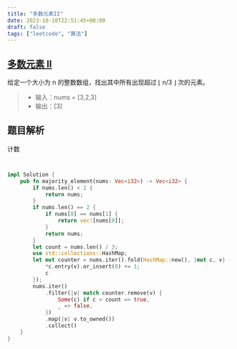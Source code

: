 ```yaml
---
title: "多数元素II"
date: 2023-10-10T22:51:45+08:00
draft: false
tags: ["leetcode", "算法"]
---
```


## [多数元素 II](https://leetcode.cn/problems/majority-element-ii/)

给定一个大小为 n 的整数数组，找出其中所有出现超过 ⌊ n/3 ⌋ 次的元素。

>- 输入：nums = [3,2,3]
>- 输出：[3]


## 题目解析

计数

```rust


impl Solution {
    pub fn majority_element(nums: Vec<i32>) -> Vec<i32> {
        if nums.len() < 2 {
            return nums;
        }
        if nums.len() == 2 {
            if nums[0] == nums[1] {
                return vec![nums[0]];
            }
            return nums;
        }
        let count = nums.len() / 3;
        use std::collections::HashMap;
        let mut counter = nums.iter().fold(HashMap::new(), |mut c, v| {
            *c.entry(v).or_insert(0) += 1;
            c
        });
        nums.iter()
            .filter(|v| match counter.remove(v) {
                Some(c) if c > count => true,
                _ => false,
            })
            .map(|v| v.to_owned())
            .collect()
    }
}

```

